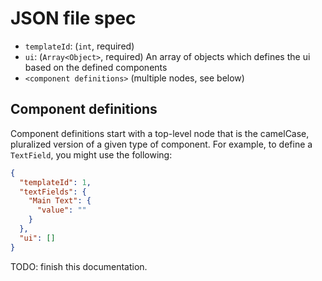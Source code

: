 # JSON file spec

* `templateId`: (`int`, required)
* `ui`: (`Array<Object>`, required) An array of objects which defines the ui based on the defined components
* `<component definitions>` (multiple nodes, see below)

## Component definitions

Component definitions start with a top-level node that is the camelCase, pluralized version of a given type of component. For example, to define a `TextField`, you might use the following:

```json
{
  "templateId": 1,
  "textFields": {
    "Main Text": {
      "value": ""
    }
  },
  "ui": []
}
```
TODO: finish this documentation.
